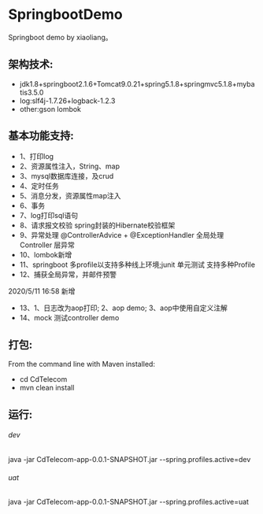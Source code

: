 # SpringbootDemo
Springboot demo by xiaoliang。



架构技术:
-------------------	
- jdk1.8+springboot2.1.6+Tomcat9.0.21+spring5.1.8+springmvc5.1.8+mybatis3.5.0
- log:slf4j-1.7.26+logback-1.2.3
- other:gson  lombok 


基本功能支持: 
-------------------	
- 1、打印log
- 2、资源属性注入，String、map
- 3、mysql数据库连接，及crud
- 4、定时任务
- 5、消息分发，资源属性map注入
- 6、事务
- 7、log打印sql语句
- 8、请求报文校验   spring封装的Hibernate校验框架
- 9、异常处理     @ControllerAdvice + @ExceptionHandler 全局处理 Controller 层异常
- 10、lombok新增
- 11、springboot 多profile以支持多种线上环境;junit 单元测试 支持多种Profile
- 12、捕获全局异常，并邮件预警

2020/5/11 16:58 新增
- 13、1、日志改为aop打印; 2、aop demo; 3、aop中使用自定义注解
- 14、mock 测试controller demo

打包:
-------------------	
From the command line with Maven installed:
- cd CdTelecom
- mvn clean install

运行:
-------------------
###### dev 
java -jar CdTelecom-app-0.0.1-SNAPSHOT.jar --spring.profiles.active=dev
###### uat 
java -jar CdTelecom-app-0.0.1-SNAPSHOT.jar --spring.profiles.active=uat